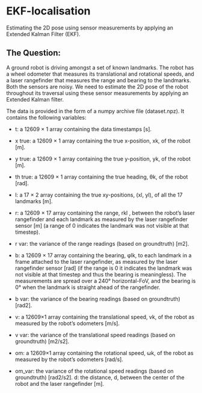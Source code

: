 # EKF-localisation
Estimating the 2D pose using sensor measurements by applying an Extended Kalman Filter (EKF). 

## The Question:
A ground robot is driving amongst a set of known landmarks. The robot has a wheel odometer that measures its translational and rotational speeds, and a laser rangefinder that measures the range and bearing to the landmarks. Both the sensors are noisy. We need to estimate the 2D pose of the robot throughout its traversal using these sensor measurements by applying an Extended Kalman filter.

The data is provided in the form of a numpy archive file (dataset.npz). It contains the following variables:

- t: a 12609 × 1 array containing the data timestamps [s].
- x true: a 12609 × 1 array containing the true x-position, xk, of the robot [m].
- y true: a 12609 × 1 array containing the true y-position, yk, of the robot [m].
- th true: a 12609 × 1 array containing the true heading, θk, of the robot [rad].

- l: a 17 × 2 array containing the true xy-positions, (xl, yl), of all the 17 landmarks [m].
- r: a 12609 × 17 array containing the range, rkl , between the robot’s laser rangefinder and each landmark as measured by the laser rangefinder sensor [m]  (a range of 0 indicates the landmark was not visible at that timestep).

- r var: the variance of the range readings (based on groundtruth) [m2].
- b: a 12609 × 17 array containing the bearing, φlk, to each landmark in a frame attached to the laser rangefinder, as measured by the laser rangefinder sensor [rad]  (if the range is 0 it indicates the landmark was not visible at that timestep and thus the bearing is meaningless). The measurements are spread over a 240° horizontal-FoV, and the bearing is 0° when the landmark is straight ahead of the rangefinder.
- b var: the variance of the bearing readings (based on groundtruth) [rad2].
- v: a 12609×1 array containing the translational speed, vk, of the robot as measured by the robot’s
odometers [m/s].
- v var: the variance of the translational speed readings (based on groundtruth) [m2/s2].
- om: a 12609×1 array containing the rotational speed, ωk, of the robot as measured by the robot’s odometers [rad/s].
- om_var: the variance of the rotational speed readings (based on groundtruth) [rad2/s2]. d: the distance, d, between the center of the robot and the laser rangefinder [m].